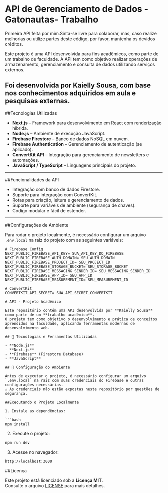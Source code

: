 # API de Gerenciamento de Dados - Gatonautas- Trabalho

Primeira API feita por mim.Sinta-se livre para colaborar, mas, caso realize melhorias ou utilize partes deste código, por favor, mantenha os devidos créditos.


Este projeto é uma API desenvolvida para fins acadêmicos, como parte de um trabalho de faculdade. A API tem como objetivo realizar operações de armazenamento, gerenciamento e consulta de dados utilizando serviços externos.

Foi desenvolvida por **Kaielly Sousa**, com base nos conhecimentos adquiridos em aula e pesquisas externas. 
---

##Tecnologias Utilizadas

- **Next.js** – Framework para desenvolvimento em React com renderização híbrida.
- **Node.js** – Ambiente de execução JavaScript.
- **Firebase Firestore** – Banco de dados NoSQL em nuvem.
- **Firebase Authentication** – Gerenciamento de autenticação (se aplicado).
- **ConvertKit API** – Integração para gerenciamento de newsletters e automações.
- **JavaScript / TypeScript** – Linguagens principais do projeto.

---

##Funcionalidades da API

- Integração com banco de dados Firestore.
- Suporte para integração com ConvertKit.
- Rotas para criação, leitura e gerenciamento de dados.
- Suporte para variáveis de ambiente (segurança de chaves).
- Código modular e fácil de estender.

---

##Configurações de Ambiente

Para rodar o projeto localmente, é necessário configurar um arquivo `.env.local` na raiz do projeto com as seguintes variáveis:

```env
# Firebase Config
NEXT_PUBLIC_FIREBASE_API_KEY= SUA_API_KEY_DO_FIREBASE
NEXT_PUBLIC_FIREBASE_AUTH_DOMAIN= SEU_AUTH_DOMAIN
NEXT_PUBLIC_FIREBASE_PROJECT_ID= SEU_PROJECT_ID
NEXT_PUBLIC_FIREBASE_STORAGE_BUCKET= SEU_STORAGE_BUCKET
NEXT_PUBLIC_FIREBASE_MESSAGING_SENDER_ID= SEU_MESSAGING_SENDER_ID
NEXT_PUBLIC_FIREBASE_APP_ID= SEU_APP_ID
NEXT_PUBLIC_FIREBASE_MEASUREMENT_ID= SEU_MEASUREMENT_ID

# ConvertKit
CONVERTKIT_API_SECRET= SUA_API_SECRET_CONVERTKIT

# API - Projeto Acadêmico

Este repositório contém uma API desenvolvida por **Kaielly Sousa** como parte de um **trabalho acadêmico**.  
O projeto tem como objetivo o desenvolvimento e prática de conceitos aprendidos na faculdade, aplicando ferramentas modernas de desenvolvimento web.

## 🚀 Tecnologias e Ferramentas Utilizadas

- **Node.js**
- **Next.js**
- **Firebase** (Firestore Database)
- **JavaScript**

## 📁 Configuração do Ambiente

Antes de executar o projeto, é necessário configurar um arquivo `.env.local` na raiz com suas credenciais do Firebase e outras configurações necessárias.  
⚠️ As credenciais não estão expostas neste repositório por questões de segurança.

##Executando o Projeto Localmente

1. Instale as dependências:

```bash
npm install
```

2. Execute o projeto:

```bash
npm run dev
```

3. Acesse no navegador:

```
http://localhost:3000
```

##Licença

Este projeto está licenciado sob a **Licença MIT**.  
Consulte o arquivo [LICENSE](LICENSE) para mais detalhes.
